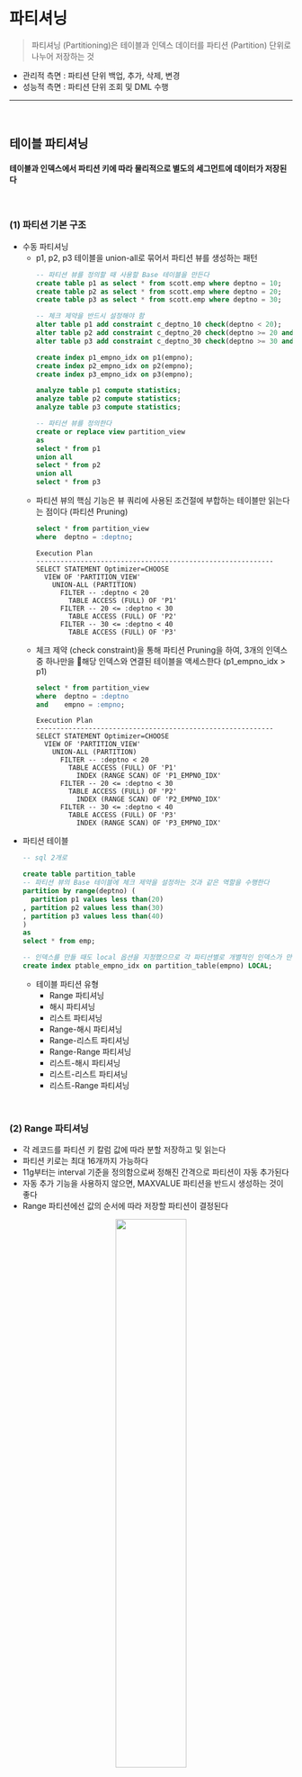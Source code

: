 # 파티셔닝
> 파티셔닝 (Partitioning)은 테이블과 인덱스 데이터를 파티션 (Partition) 단위로 나누어 저장하는 것
* 관리적 측면 : 파티션 단위 백업, 추가, 삭제, 변경
* 성능적 측면 : 파티션 단위 조회 및 DML 수행

<hr>
<br>

## 테이블 파티셔닝
#### 테이블과 인덱스에서 파티션 키에 따라 물리적으로 별도의 세그먼트에 데이터가 저장된다

<br>

### (1) 파티션 기본 구조
* 수동 파티셔닝
  * p1, p2, p3 테이블을 union-all로 묶어서 파티션 뷰를 생성하는 패턴
    ```sql
    -- 파티션 뷰를 정의할 때 사용할 Base 테이블을 만든다
    create table p1 as select * from scott.emp where deptno = 10;
    create table p2 as select * from scott.emp where deptno = 20;
    create table p3 as select * from scott.emp where deptno = 30;
  
    -- 체크 제약을 반드시 설정해야 함
    alter table p1 add constraint c_deptno_10 check(deptno < 20);
    alter table p2 add constraint c_deptno_20 check(deptno >= 20 and deptno < 30);
    alter table p3 add constraint c_deptno_30 check(deptno >= 30 and deptno < 40);
  
    create index p1_empno_idx on p1(empno);
    create index p2_empno_idx on p2(empno);
    create index p3_empno_idx on p3(empno);
  
    analyze table p1 compute statistics;
    analyze table p2 compute statistics;
    analyze table p3 compute statistics;
  
    -- 파티션 뷰를 정의한다
    create or replace view partition_view
    as
    select * from p1
    union all
    select * from p2
    union all
    select * from p3
    ```
  * 파티션 뷰의 핵심 기능은 뷰 쿼리에 사용된 조건절에 부합하는 테이블만 읽는다는 점이다 (파티션 Pruning)
    ```sql
    select * from partition_view
    where  deptno = :deptno;
    ```
    ```
    Execution Plan
    -----------------------------------------------------------
    SELECT STATEMENT Optimizer=CHOOSE
      VIEW OF 'PARTITION_VIEW'
        UNION-ALL (PARTITION)
          FILTER -- :deptno < 20
            TABLE ACCESS (FULL) OF 'P1'
          FILTER -- 20 <= :deptno < 30
            TABLE ACCESS (FULL) OF 'P2'
          FILTER -- 30 <= :deptno < 40
            TABLE ACCESS (FULL) OF 'P3'
    ```
  * 체크 제약 (check constraint)을 통해 파티션 Pruning을 하여, 3개의 인덱스 중 하나만을 해당 인덱스와 연결된 테이블을 액세스한다 (p1_empno_idx > p1)
    ```sql
    select * from partition_view
    where  deptno = :deptno
    and    empno = :empno;
    ```
    ```
    Execution Plan
    -----------------------------------------------------------
    SELECT STATEMENT Optimizer=CHOOSE
      VIEW OF 'PARTITION_VIEW'
        UNION-ALL (PARTITION)
          FILTER -- :deptno < 20
            TABLE ACCESS (FULL) OF 'P1'
              INDEX (RANGE SCAN) OF 'P1_EMPNO_IDX'
          FILTER -- 20 <= :deptno < 30
            TABLE ACCESS (FULL) OF 'P2'
              INDEX (RANGE SCAN) OF 'P2_EMPNO_IDX'
          FILTER -- 30 <= :deptno < 40
            TABLE ACCESS (FULL) OF 'P3'
              INDEX (RANGE SCAN) OF 'P3_EMPNO_IDX'
    ```
* 파티션 테이블
  ```sql
  -- sql 2개로 
  
  create table partition_table
  -- 파티션 뷰의 Base 테이블에 체크 제약을 설정하는 것과 같은 역할을 수행한다
  partition by range(deptno) ( 
    partition p1 values less than(20)
  , partition p2 values less than(30)
  , partition p3 values less than(40)
  )
  as
  select * from emp;

  -- 인덱스를 만들 때도 local 옵션을 지정했으므로 각 파티션별로 개별적인 인덱스가 만들어져, 파티션 뷰 Base 테이블에 각각 인덱스를 만든 것과 같다
  create index ptable_empno_idx on partition_table(empno) LOCAL;
  ```
  * 테이블 파티션 유형 
    * Range 파티셔닝
    * 해시 파티셔닝
    * 리스트 파티셔닝
    * Range-해시 파티셔닝
    * Range-리스트 파티셔닝
    * Range-Range 파티셔닝
    * 리스트-해시 파티셔닝
    * 리스트-리스트 파티셔닝
    * 리스트-Range 파티셔닝

<br>

### (2) Range 파티셔닝
* 각 레코드를 파티션 키 칼럼 값에 따라 분할 저장하고 및 읽는다
* 파티션 키로는 최대 16개까지 가능하다
* 11g부터는 interval 기준을 정의함으로써 정해진 간격으로 파티션이 자동 추가된다
* 자동 추가 기능을 사용하지 않으면, MAXVALUE 파티션을 반드시 생성하는 것이 좋다
* Range 파티션에선 값의 순서에 따라 저장할 파티션이 결정된다

<div align="center">
 <img width="50%" src="https://github.com/PoSungKim/development_study/assets/37537227/56058f79-c027-46e0-8ea2-520eb06b267f">
</div>

```sql
create table 주문 ( 주문번호 number, 주문일자 varchar2(8), 고객id varchar2(5), ...)
partition by range(주문일자) (
  partition p2009_q1 values less than ('20090401')
, partition p2009_q2 values less than ('20090701')
, partition p2009_q3 values less than ('20091001')
, partition p2009_q4 values less than ('20100101')
, partition p2010_q1 values less than ('20100401')
, partition p9999_mx values less than ( MAXVALUE )
```

<br>

### (3) 해시 파티셔닝
* 파티션 키에 해시 함수를 적용한 결과 값이 같은 레코드를 같은 파티션 세그먼트에 저장해 두는 방식이다
* 데이터 분포가 고르고 distinct value 개수가 많은 칼럼을 해시 파티션 기준 칼럼을 선정하는 것이 좋다
  * Range 및 리스트 파티셔닝과 다르게 해시 파티셔닝은 파티션 개수만 사용자가 결정하고 데이터를 분산시키는 해싱 알고리즘은 오라클이 결정하기 때문
* 등치(=) 조건 또는 IN-LIST 조건으로 검색할 때만 파티션 Pruning이 작동한다

<div align="center">
 <img width="50%" src="https://github.com/PoSungKim/development_study/assets/37537227/cec014c7-53a7-4526-9d73-87f71ff96248">
</div>

```sql
create table 고객 ( 고객id varchar2(5), 고객명 varchar2(10), ...)
partition by hash( 고객id ) partitions 4;
```

* 병렬 쿼리 성능 향상
* DML 경합 분산
  * 데이터 입력되는 테이블 블록에도 경합이 발생한다
  * 입력할 블록을 할당받기 위한 Freelist 조회 때문에 세그먼트 헤더 블록에 대한 경합이 더 자주 발생한다
  * Right Growing 인덱스도 해시 파티셔닝한 인덱스로 경합 발생 가능성을 낮출 수 있다
* 모두 트랜잭션이 많이 발생하는 대용량 거래 테이블일 때 효과가 극대화된다
  * 보통, Range와 해시 파티셔닝을 조합한 결합 인덱스를 주로 사용한다

<br>

### (4) 리스트 파티셔닝
* 사용자에 의해 미리 정해진 그룹핑 기준에 따라 데이터를 분할 저장하는 방식

<div align="center">
 <img width="50%" src="https://github.com/PoSungKim/development_study/assets/37537227/ab98d055-d0c2-4790-9042-b07d7d68647d">
</div>

```sql
create table 인터넷매물 ( 물건코드 varchar2(5), 지역분류 varchar2(4), ...)
partition by list( 지역분류 ) (
  partition p_지역1 values ('서울')
, partition p_지역2 values ('경기', '인천')
, partition p_지역3 values ('부산', '대구', '대전', '광주')
, partition p_기타 values (DEFAULT) -- 기타 지역
);
```

* 리스트 파티션에서는 순서와 상관없이 불연속적인 값의 목록으로써 결정된다
* 리스트 파티션에서는 사용자가 정의한 논리적인 그룹에 따라 분할한다
* default 파티션을 생성해 두어야 안전하다

<br>

### (5) 결합 파티셔닝
* 결합 파티셔닝 (Composite Partitioning)
  * 서브 파티션마다 세그먼트를 하나씩 할당하고, 서브 파티션 단위로 데이터를 저장한다
* (Range + 해시) 결합 파티셔닝
  * 주문 테이블 > 주문일자 > 고객ID
  ```sql
  create table 주문 ( 주분번호 number, 주문일자 varchar2(8), 고객id varchar2(5), ...)
  partition by range(주문일자)
  subpartition by hash(고객id) subpartitions 8
  ( partition p2009_q1 values less than ('20090401')
  , partition p2009_q2 values less than ('20090701')
  , partition p2009_q3 values less than ('20091001')
  , partition p2009_q4 values less than ('20100101')
  , partition p2010_q1 values less than ('20100401')
  , partition p9999_mx values less than ( MAXVALUE )
  );
  ```
  * p2009_q3 파티션에 속한 8개의 서브 파티션을 탐색하는 쿼리
  ```sql
  select * from 주문 where 주문일자 between '20090701' and '20090930';
  ```
  * 주문일자 없이 고객id로만 조회해서 각 Range별로 하나씩, 총 6개의 서브 파티션을 탐색하는 쿼리
  ```sql
  select * from 주문 where 고객id = :custid;
  ```
* (Range + 리스트) 결합 파티셔닝
  * 판매 테이블 > 판매일자 > 판매점
  * 초대형 이력성 테이블을 Range 파티셔닝하고, 각 파티션을 업무적으로 다시 분할하고자 할 때 주로 사용된다
  ```sql
  create table 판매 ( 판매점 varchar2(10), 판매일자 varchar2(8), ... )
  partition by range( 판매일자 )
  subpartition by list( 판매점 )
  subpartition template
  ( subpartition lst_01 values ('강남지점', '강북지점', '강서지점', '강동지점')
  , subpartition lst_02 values ('부산지점', '대전지점')
  , subpartition lst_03 values ('인천지점', '제주지점', '의정부지점')
  , subpartition lst_99 values ( DEFAULT ))
  ( partition p2009_q1 values less than('20090401')
  , partition p2009_q2 values less than('20090701')
  , partition p2009_q3 values less than('20091001')
  , partition 20009_q4 values less than('20100101') );
  ```
* 기타 결합 파티셔닝
  * Range-Range
  * 리시트-해시
  * 리스트-리스트
  * 리스트-Range

<br>

### (6) 11g에 추가된 파티션 유형
* Reference 파티셔닝

  <div align="center">
   <img width="50%" src="https://github.com/PoSungKim/development_study/assets/37537227/213b1eff-9f9c-4af2-acd2-0e39061585fd">
  </div>

  * 부모 테이블 파티션 키를 이용해 자식 테이블을 파티셔닝하는 기능
    * Reference 파티셔닝 기능이 없을 때는, 상품 테이블의 상품대분류 칼럼을 일별상품거래 테이블에 반정규화해야만 했다
      * 상품번호에 졷속적인 칼럼이므로 2차 정규형을 위배하게 된다

    ```sql
    create table 상품 (
      상품번호   number NOT NULL PRIMARY KEY
    , 상품명    varchar2(50)  not null
    , 현재가격   number  not null
    , 상품대분류  varchar2(4)  not null
    , 등록일시   date  not null
    )
    partition by list (상품대분류) (
      partition p1 values ('의류')
    , partition p2 values ('식품')
    , partition p2 values ('가전')
    , partition p2 values ('컴퓨터')
    );
  
    create table 일별상품거래 (
      상품번호 number NOT NULL
    , 거래일자 varchar2(8)
    , 판매가격 number
    , 판매수량 number
    , 판매금액 number
    , constraint 일별상품거래_fk foreign key (상품번호) references 상품
    )
    partition by reference (일별상품거래_fk); -- Refernce 파티셔닝
    ```

* Interval 파티셔닝
  * Range 파티션을 생성할 때 interval 기준을 정의함으로써 정해진 가격으로 파티션이 자동 추가되는 기능
  * 1 Month Interval
    ```sql
    create table 주문일자 (주문번호 number, 주문일시 date, ...)
    partition by range(주문일시) INTERVAL(NUMTOYMINTERVAL(1, 'MONTH'))
    (
    , ...
    , partition p200908 values less than(to_date('2009/09/01', 'yyyy/mm/dd'))
    , partition p200909 values less than(to_date('2009/10/01', 'yyyy/mm/dd'))
    , partition p200910 values less than(to_date('2009/11/01', 'yyyy/mm/dd'))
    );
    ```
  * 100000 Interval
    ```sql
    create table 고객 (고객번호 number, 고객명 varchar2(20), ...)
    partition by range(고객번호) INTERVAL(100000)
    (
    , partition p_cust1 values less than(100001)
    , partition p_cust1 values less than(200001)
    , partition p_cust1 values less than(300001)
    );
    ```
  
<br>
<hr>
<br>

## 파티션 Pruning
#### 하드파싱이나 실행 시점에 SQL 조건절을 분석하여 읽지 않아도 되는 파티션 세그먼트를 액세스 대상에서 제외시키는 기능

<br>

### (1) 기본 파티션 Pruning
* 기본 파티션 Pruning 유형
  * 정적 (Static) 파티션 Pruning
    * 파티션 키 칼럼을 상수 조건으로 조회하는 경우에 작동
    * 쿼리 최적화 시점에 미리 결정된다
    * Pstart(partition start), Pstop(partition stop) 칼럼에는 파티션 번호가 출력
  * 동적 (Dynamic) 파티션 Pruning
    * 파티션 키 칼럼을 바인드 변수로 조회하는 경우에 작동
    * 실행 시점에 입력값에 따라 결정된다
    * Pstart(partition start), Pstop(partition stop) 칼럼에는 KEY가 출력
    * NL 조인에서 Inner 테이블이 조인 칼럼 기준으로 파티셔닝 되어 있다면 동적 Pruning 작동된다
* 파티션 Pruning 기능에 따른 실행계획 비교
  * 파티션 Pruning 테스트 환경 세팅
    ```sql
    create table t ( key, no, data )
    partition by range(no) (
      partition p01 values less than(11)
    , partition p02 values less than(21)
    , partition p03 values less than(31)
    , partition p04 values less than(41)
    , partition p05 values less than(51)
    , partition p06 values less than(61)
    , partition p07 values less than(71)
    , partition p08 values less than(81)
    , partition p09 values less than(91)
    , partition p10 values less than(maxvalue)
    )
    as
    select lpad(rownum, 6, '0'), mod(rownum, 100) + 1, lpad(rownum, 10, '0')
    from   dual
    connect by level <= 999999
    ```
  * 상수 조건을 통한 정적 파티션 Prunning
    ```sql
    -- 파티션 10개 중 (3~5), 즉 3,4,5 번째 파티션만 사용하는 케이스
    select count(*) from t where no between 30 and 50;
    ```
    ```
    Id     Operation                             Name             Pstart           Pstop
    ----   -----------------------------------   --------------   --------------   --------------
    0      SELECT STATEMENT
    1        SORT AGGREGATE
    2          PARTITION RANGE ITERATOR                           3                5
    3            TABLE ACCESS FULL               T                3                5
    ```
  * 바인딩 변수를 통한 동적 파티션 Pruning
    ```sql
    -- 하드파싱 시점에서 액세스할 파티션을 결정할 수 없기 때문에 KEY 값으로 세팅되어 있다
    select count(*) from t where no between :a and :b;
    ```
    ```
    Id     Operation                             Name             Pstart           Pstop
    ----   -----------------------------------   --------------   --------------   --------------
    0      SELECT STATEMENT
    1        SORT AGGREGATE
    2          FILTER
    3            PARTITION RANGE ITERATOR        T                KEY              KEY
    4              TABLE ACCESS FULL             T                KEY              KEY
    ```
  * 상수 및 IN-List 조건을 통한 파티션 Pruning
    ```sql
    select count(*) from t where no in (30, 50);
    ```
    ```
    Id     Operation                             Name             Pstart           Pstop
    ----   -----------------------------------   --------------   --------------   --------------
    0      SELECT STATEMENT
    1        SORT AGGREGATE
    2          PARTITION RANGE INLIST                             KEY(I)           KEY(I)
    3            TABLE ACCESS FULL               T                KEY(I)           KEY(I)
    ```
  * NL 조인 테스트 환경 세팅
    ```sql
    create table n
    as
    select level no from dual connect by level <= 100;
    ```
  * NL조인에서 inner table을 통한 동적 파티션 Pruning
    ```sql
    select /*+ leading(n) use_nl(t) */ *
    from   n, t
    where  t.no = n.no;
    ```
    ```
    Id     Operation                             Name             Pstart           Pstop
    ----   -----------------------------------   --------------   --------------   --------------
    0      SELECT STATEMENT
    1        NESTED LOOPS
    2          TABLE ACCESS FULL                 N                
    3          PARTITION RANGE ITERATOR                           KEY              KEY
    4            TABLE ACCESS FULL               T                KEY              KEY
    ```
  * 결합 파티션 테스트 환경 세팅
    ```sql
    create table t ( key, no, data )
    partition by range(no) subpartition by hash(key) subpartitions 16 (
      partition p01 values less than(11)
    , partition p02 values less than(21)
    , partition p03 values less than(31)
    , partition p04 values less than(41)
    , partition p05 values less than(51)
    , partition p06 values less than(61)
    , partition p07 values less than(71)
    , partition p08 values less than(81)
    , partition p09 values less than(91)
    , partition p10 values less than(maxvalue)
    )
    as
    select lpad(rownum, 6, '0'), mod(rownum, 100) + 1, lpad(rownum, 10, '0')
    from   dual
    connect by level <= 999999
    ```
  * 상수 조건을 통한 정적 파티션 Prunning
    ```sql
    -- 파티션 10개 중 (3~5), 즉 3,4,5 번째 파티션을 읽었고, 각 파티션에서 (1~16) 서브파티션을 읽어서, 총 48(16*3) 파티션을 읽은 케이스
    select count(*) from t where no between 30 and 50;
    ```
    ```
    Id     Operation                             Name             Pstart           Pstop
    ----   -----------------------------------   --------------   --------------   --------------
    0      SELECT STATEMENT
    1        SORT AGGREGATE
    2          PARTITION RANGE ITERATOR                           3                5
    3            PARTITION HASH ALL                               1                16
    4              TABLE ACCESS FULL             T                33               80
    ```
  * 바인딩 변수를 통한 동적 파티션 Pruning
    ```sql
    -- 하드파싱 시점에서 액세스할 파티션을 결정할 수 없기 때문
    select count(*) from t where no between :a and :b;
    ```
    ```
    Id     Operation                             Name             Pstart           Pstop
    ----   -----------------------------------   --------------   --------------   --------------
    0      SELECT STATEMENT
    1        SORT AGGREGATE
    2          FILTER
    3            PARTITION RANGE ITERATOR                         KEY              KEY
    4              PARTITION HASH ALL                             1                16
    5                TABLE ACCESS FULL           T                KEY              KEY
    ```
* 파티션 Pruning 기능에 따른 I/O 수행량 비교
  * 주 파티션과 서브 파티션에 대한 칼럼 가공 혹은 묵시적 형변환 없이 정상적으로 파티션 Pruning이 작동한 예시)
    ```sql
    select * from t where no = 1 and key = '000100';
    ```
    ```
    call       count  cpu    elapsed  disk   query  current  rows
    --------   -----  -----  -------  -----  -----  -------  -----
    Parse          1  0.000    0.000      0      0        0      0
    Execute        1  0.000    0.000      0      0        0      0
    Fetch          2  0.016    0.007      0     49        0      1
    --------   -----  -----  -------  -----  -----  -------  -----
    total          4  0.016    0.007      0     49        0      1
  
    Rows     Row Source Operation                  
    ------   ----------------------------------------------------------------------------
         1   PARTITION RANGE SINGLE PARTITION: 1 1 (cr=49 pr=0 pw=0 time=5915 us)
         1     PARTITION HASH SINGLE PARTITION: 6 6 (cr=49 pr=0 pw=0 time=5859 us)
         1       TABLE ACCESS FULL T PARTITION: 6 6 (cr=49 pr=0 pw=0 time=5724 us)
    ```
  * 서브 파티션 키 칼럼을 가공했을 때의 예시)
    * 즉, 파티션 키 칼럼도 함부로 가공하면 안 된다
    ```sql
    select * from t where no = 1 and to_number(key) = 100;
    ```
    ```
    call       count  cpu    elapsed  disk   query  current  rows
    --------   -----  -----  -------  -----  -----  -------  -----
    Parse          1  0.000    0.000      0      0        0      0
    Execute        1  0.000    0.000      0      0        0      0
    Fetch          2  0.063    1.056    528    776        0      1
    --------   -----  -----  -------  -----  -----  -------  -----
    total          4  0.063    1.056    528    776        0      1
  
    Rows     Row Source Operation                  
    ------   ----------------------------------------------------------------------------
         1   PARTITION RANGE SINGLE PARTITION: 1 1 (cr=776 pr=528 pw=0 time=1056056 us)
         1     PARTITION HASH ALL PARTITION: 1 16 (cr=776 pr=528 pw=0 time=1056027 us)
         1       TABLE ACCESS FULL T PARTITION: 1 16 (cr=776 pr=528 pw=0 time=1055868 us)
    ```
  * 서브 파티션 키 칼럼에 묵시적 형변환이 발생했을 때의 예시)
    ```sql
    select * from t where no = 1 and key = 100;
    ```
    ```
    call       count  cpu    elapsed  disk   query  current  rows
    --------   -----  -----  -------  -----  -----  -------  -----
    Parse          1  0.000    0.000      0      0        0      0
    Execute        1  0.000    0.000      0      0        0      0
    Fetch          2  0.078    0.955    528    776        0      1
    --------   -----  -----  -------  -----  -----  -------  -----
    total          4  0.078    0.955    528    776        0      1
  
    Rows     Row Source Operation                  
    ------   ------------------------------------------------------------------------------
         1   PARTITION RANGE SINGLE PARTITION: 1 1 (cr=776 pr=528 pw=0 time=954975 us)
         1     PARTITION HASH ALL PARTITION: 1 16 (cr=776 pr=528 pw=0 time=954945 us)
         1       TABLE ACCESS FULL T PARTITION: 1 16 (cr=776 pr=528 pw=0 time=954780 us)
    ```
    ```
    Predicate Information (identified by operation id) :
    ------------------------------------------------------
    3 - filter("NO"=1 AND TO_NUMBER("KEY")=100)
    ```
  * 주 파티션 키 칼럼은 가공하고, 서브 파티션 키 칼럼에는 묵시적 형변환이 발생했을 때의 예시)
    ```sql
    select * from t where to_char(no) = '1' and key = 100;
    ```
    ```
    call       count  cpu    elapsed  disk   query  current  rows
    --------   -----  -----  -------  -----  -----  -------  -----
    Parse          1  0.000    0.000      0      0        0      0
    Execute        1  0.000    0.000      0      0        0      0
    Fetch          2  1.297    7.119   3588   4114        0      1
    --------   -----  -----  -------  -----  -----  -------  -----
    total          4  1.297    7.119   3588   4114        0      1
  
    Rows     Row Source Operation                  
    ------   ----------------------------------------------------------------------------
         1   PARTITION RANGE ALL PARTITION: 1 10 (cr=4114 pr=3588 pw=0 time=7118551 us)
         1     PARTITION HASH ALL PARTITION: 1 16 (cr=4114 pr=3588 pw=0 time=7118551 us)
         1       TABLE ACCESS FULL T PARTITION: 1 160 (cr=4114 pr=3588 pw=0 time=7118551 us)
    ```
* 동적 파티션 Pruning 시 테이블 레벨 통계 사용
  * 통계 레벨
    * 동적 파티션 Pruning : 테이블 레벨 통계
    * 정적 파티션 Pruning : 파티션 레벨 통계
  * 테이블 레벨 통계는 파티션 레벨 통계보다 다소 부정확하다
    * 테이블 레벨 통계를 사용하는 동적 파티션 Pruning의 부작용이다

<br>

### (2) 조인에 사용되는 고급 파티션 Pruning 기법 - 서브쿼리 Pruning (8i~)
* NL 조인할 때 Inner 테이블이 조인 칼럼 기준으로 파티셔닝 되어 있다면 동적 Pruning이 작동한다
  ```sql
  select d.분기, o.주문일자, o.고객ID, o.상품ID, o.주문수량, o.주문금액
  from   일자 d, 주문 o
  where  o.주문일자 = d.일자
  and    d.분기 >= 'Q20071';
  ```
* 다만, 대용량 주문 테이블을 Random 액세스 위주의 NL 방식으로 조인한다면 결코 좋은 성능을 기대할 수 없다
  * 해시 조인 혹은 소트 머지 조인으로 처리하기 부담된다
* 문제점 (모든 파티션을 모두 읽고 조인하고나서 필터링)
  * 2007년 1분기 이후 주문 데이터만 필요한데도 주문 테이블로부터 모든 파티션을 읽어 조인하고서 나중에 분기 조건을 필터링해야 하기 때문이다
* 해결점 (정말 필요한 파티션만 읽기)
  * 바로, 이런 상황에 오라클은 Recursive 서브쿼리를 이용한 동적 파티션 Pruning을 고려한다
    * 딱 필요한 파티션만 스캔할 수 있게 액세스해야 할 파티션 번호 목록을 구하는 쿼리
      ```sql
      select distinct TBL$OR$IDX$PART$SUM(주문, 0, 1, 0, a.일자)
      from   (select 일자 from 일자 where 분기 >= 'Q20071') a
      order by 1;
      ```
  * 서브쿼리 Pruning이 작동할 때의 실행계획
    ```
    Id     Operation                             Name             Pstart           Pstop
    ----   -----------------------------------   --------------   --------------   --------------
    0      SELECT STATEMENT
    1        HASH JOIN
    2          TABLE ACCESS FULL                 일자              
    3          PARTITION RANGE SUBQUERY                           KEY(SQ)          KEY(SQ)
    4            TABLE ACCESS FULL               주문              KEY(SQ)          KEY(SQ)
    ```
    ```
    Predicate Information (identified by operation id) :
    ------------------------------------------------------
    1 - access("O"."주문일자"="D"."일자")
    2 - filter("D"."분기"='Q20074')
    ```
* 우려점
  * KEY(SQ) 방식으로 파티션을 Pruning하려면 드라이빙 테이블을 한 번 더 읽게 되므로 경우에 따라 총 비용이 증가할 수 있다
* 파라미터
  * _subquery_pruning_cost_factor (default: 20)
  * _subquery_pruning_reduction (default: 50)
  * _subquery_pruning_enabled (default: true)
* 파라미터 의미
  * where 조건절을 가진 드라이빙 테이블이 파티션 테이블에 비해 상당히 (적어도 20배 이상) 작을 때
  * 제거될 것으로 예상되는 파티션 개수가 상당히 (최대 전체의 50%) 많을 때
  * 서브쿼리 Pruning이 작동한다
 
<br>

### (3) 조인에 사용되는 고급 파티션 Pruning 기법 - 조인필터 Pruning (11g~)
* 조인필터 Pruning 도입 배경
  * 서브쿼리 Pruning은 드라이빙 테이블을 한 번 더 액세스하는 추가비용이 발생한다
  * 따라서, 블룸 필터(Bloom Filter) 알고리즘 기반 조인필터 Pruning 방식을 도입했다
* 블룸 필터 (Bloom Filter) 알고리즘
  * Hash 함수를 통해 교집합이 아닌 것이 확실한 원소를 찾는 것에 목적이 있는 알고리즘
  * 특정 Array를 만들고, Array 크기만큼의 인덱스 번호를 리턴하는 Hash 함수를 다건 만들어서 특정 집합의 각 요소별로 수행하고, 다른 집합의 각 요소별로 수행하면서 Array 인덱스 번호가 모두 겹치는 요소는 교집합에 포함될 확률이 높은 요소이니 교집합 연산에 포함시킨다
* 블룸 필터 알고리즘에서 false positive를 줄이는 방법
  * Array 사이즈를 증가시킨다
* 조인 필터(=블룸 필터) Pruning
  * 오라클은 성능 향상을 위해 여러 곳에 이 알고리즘을 사용하는데, 그 중 대표적인 예시가 파티션 Pruning이다
  * 즉, 파티션 테이블과 조인할 때, 읽지 않아도 되는 파티션을 제거해주는 알고리즘으로 사용된다
* 조인필터 Pruning이 작동할 때의 실행계획
  ```
  Rows     Row Source Operation                  
  ------   ----------------------------------------------------------------------------
  480591   HASH JOIN (cr=3827 pr=0 pw=0 time=4946 us ...)
      12     PART JOIN FILTER CREATE :BF0000 (cr=4 pr=0 pw=0 time=18 us ...)
      12       TABLE ACCESS FULL 일자 (cr=4 pr=0 pw=0 time=6 us ...)
  480591     PARTITION RANGE JOIN-FILTER PARTITION: :BF0000 :BF0000 (cr=3827 pr=0 ...)
  480591       TABLE ACCESS FULL 주문 PARTITION: :BF0000 :BF0000 (cr=4 pr=0 pw=0 time=6 us ...)
  ```
  * PART JOIN FILTER CREATE
    * 블룸 필터를 생성하는 단계
  * PARTITION RANGE JOIN-FILTER
    * 블룸 필터를 이용해 파티션 Pruning하는 단계

<br>
<hr>
<br>

## 인덱스 파티셔닝
#### 

<br>

### 

<br>
<hr>
<br>
